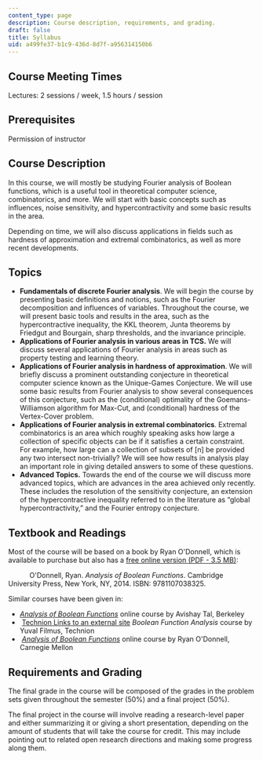 ```yaml
---
content_type: page
description: Course description, requirements, and grading.
draft: false
title: Syllabus
uid: a499fe37-b1c9-436d-8d7f-a956314150b6
---
```

## Course Meeting Times

Lectures: 2 sessions / week, 1.5 hours / session

## Prerequisites

Permission of instructor

## Course Description

In this course, we will mostly be studying Fourier analysis of Boolean functions, which is a useful tool in theoretical computer science, combinatorics, and more. We will start with basic concepts such as influences, noise sensitivity, and hypercontractivity and some basic results in the area. 

Depending on time, we will also discuss applications in fields such as hardness of approximation and extremal combinatorics, as well as more recent developments. 

## Topics

- **Fundamentals of discrete Fourier analysis**. We will begin the course by presenting basic definitions and notions, such as the Fourier decomposition and influences of variables. Throughout the course, we will present basic tools and results in the area, such as the hypercontractive inequality, the KKL theorem, Junta theorems by Friedgut and Bourgain, sharp thresholds, and the invariance principle.
- **Applications of Fourier analysis in various areas in TCS.** We will discuss several applications of Fourier analysis in areas such as property testing and learning theory.
- **Applications of Fourier analysis in hardness of approximation**. We will briefly discuss a prominent outstanding conjecture in theoretical computer science known as the Unique-Games Conjecture. We will use some basic results from Fourier analysis to show several consequences of this conjecture, such as the (conditional) optimality of the Goemans-Williamson algorithm for Max-Cut, and (conditional) hardness of the Vertex-Cover problem.
- **Applications of Fourier analysis in extremal combinatorics**. Extremal combinatorics is an area which roughly speaking asks how large a collection of specific objects can be if it satisfies a certain constraint. For example, how large can a collection of subsets of \[n\] be provided any two intersect non-trivially? We will see how results in analysis play an important role in giving detailed answers to some of these questions.
- **Advanced Topics.** Towards the end of the course we will discuss more advanced topics, which are advances in the area achieved only recently. These includes the resolution of the sensitivity conjecture, an extension of the hypercontractive inequality referred to in the literature as “global hypercontractivity,” and the Fourier entropy conjecture.

## Textbook and Readings

Most of the course will be based on a book by Ryan O'Donnell, which is available to purchase but also has a [free online version (PDF - 3.5 MB)](https://www.cs.cmu.edu/~odonnell/papers/Analysis-of-Boolean-Functions-by-Ryan-ODonnell.pdf):  

           O'Donnell, Ryan. *Analysis of Boolean Functions*. Cambridge University Press, New York, NY, 2014. ISBN: ‎9781107038325. 

Similar courses have been given in:

- [*Analysis of Boolean Functions*](https://www.avishaytal.org/cs294-analysis-of-boolean-functions) online course by Avishay Tal, Berkeley 
-  [Technion Links to an external site](https://yuvalfilmus.cs.technion.ac.il/courses/?crid=615) *Boolean Function Analysis* course by Yuval Filmus, Technion 
-  [*Analysis of Boolean Functions*](http://www.cs.cmu.edu/~odonnell/aobf12/) online course by Ryan O'Donnell, Carnegie Mellon

## Requirements and Grading

The final grade in the course will be composed of the grades in the problem sets given throughout the semester (50%) and a final project (50%).  

The final project in the course will involve reading a research-level paper and either summarizing it or giving a short presentation, depending on the amount of students that will take the course for credit. This may include pointing out to related open research directions and making some progress along them.